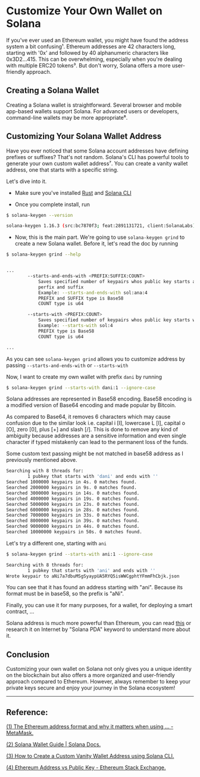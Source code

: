 # Customize Your Own Wallet on Solana

If you've ever used an Ethereum wallet, you might have found the address system a bit confusing¹. Ethereum addresses are 42 characters long, starting with '0x' and followed by 40 alphanumeric characters like 0x3D2...415. This can be overwhelming, especially when you're dealing with multiple ERC20 tokens³. But don't worry, Solana offers a more user-friendly approach.

## Creating a Solana Wallet

Creating a Solana wallet is straightforward. Several browser and mobile app-based wallets support Solana. For advanced users or developers, command-line wallets may be more appropriate⁶. 

## Customizing Your Solana Wallet Address

Have you ever noticed that some Solana account addresses have defining prefixes or suffixes? That's not random. Solana's CLI has powerful tools to generate your own custom wallet address⁷. You can create a vanity wallet address, one that starts with a specific string. 


Let's dive into it.

- Make sure you've installed [Rust](https://solanacookbook.com/getting-started/installation.html#install-rust) and [Solana CLI](https://solanacookbook.com/getting-started/installation.html#install-cli)

- Once you complete install, run 
```sh
$ solana-keygen --version

solana-keygen 1.16.3 (src:bc7870f3; feat:2891131721, client:SolanaLabs)
```

- Now, this is the main part. We're going to use `solana-keygen grind` to create a new Solana wallet. Before it, let's read the doc by running
```sh
$ solana-keygen grind --help


...
        --starts-and-ends-with <PREFIX:SUFFIX:COUNT>
            Saves specified number of keypairs whos public key starts and ends with the indicated
            perfix and suffix
            Example: --starts-and-ends-with sol:ana:4
            PREFIX and SUFFIX type is Base58
            COUNT type is u64

        --starts-with <PREFIX:COUNT>
            Saves specified number of keypairs whos public key starts with the indicated prefix
            Example: --starts-with sol:4
            PREFIX type is Base58
            COUNT type is u64

...
```

As you can see `solana-keygen grind` allows you to customize address by passing `--starts-and-ends-with` or `--starts-with`

Now, I want to create my own wallet with prefix `dani` by running
```sh
$ solana-keygen grind --starts-with dani:1 --ignore-case
```

<alert type="warning">
Solana addresses are represented in Base58 encoding. Base58 encoding is a modified version of Base64 encoding and made popular by Bitcoin.

As compared to Base64, it removes 6 characters which may cause confusion due to the similar look i.e. capital i [I], lowercase L [l], capital o [O], zero [0], plus [+] and slash [/]. This is done to remove any kind of ambiguity because addresses are a sensitive information and even single character if typed mistakenly can lead to the permanent loss of the funds.
</alert>


<alert type="error">
Some custom text passing might be not matched in base58 address as I previously mentioned above.

```sh
Searching with 8 threads for:
        1 pubkey that starts with 'dani' and ends with ''
Searched 1000000 keypairs in 4s. 0 matches found.
Searched 2000000 keypairs in 9s. 0 matches found.
Searched 3000000 keypairs in 14s. 0 matches found.
Searched 4000000 keypairs in 19s. 0 matches found.
Searched 5000000 keypairs in 23s. 0 matches found.
Searched 6000000 keypairs in 28s. 0 matches found.
Searched 7000000 keypairs in 33s. 0 matches found.
Searched 8000000 keypairs in 39s. 0 matches found.
Searched 9000000 keypairs in 44s. 0 matches found.
Searched 10000000 keypairs in 50s. 0 matches found.
```
</alert>

Let's try a different one, starting with `ani`

```sh
$ solana-keygen grind --starts-with ani:1 --ignore-case

Searching with 8 threads for:
        1 pubkey that starts with 'ani' and ends with ''
Wrote keypair to aNi7a7dbuMSgSyaypUA5RYQ5isWWCgphtYFmmFhCbjk.json
```
You can see that it has found an address starting with "ani". Because its format must be in base58, so the prefix is "aNi".


Finally, you can use it for many purposes, for a wallet, for deploying a smart contract, ...

Solana address is much more powerful than Ethereum, you can read [this](https://solanacookbook.com/core-concepts/pdas.html#program-derived-addresses-pdas) or research it on Internet by "Solana PDA" keyword to understand more about it.

## Conclusion

Customizing your own wallet on Solana not only gives you a unique identity on the blockchain but also offers a more organized and user-friendly approach compared to Ethereum. However, always remember to keep your private keys secure and enjoy your journey in the Solana ecosystem!

---


## Reference:
[(1) The Ethereum address format and why it matters when using ... - MetaMask.](https://support.metamask.io/hc/en-us/articles/4702972178459-The-Ethereum-address-format-and-why-it-matters-when-using-MetaMask)

[(2) Solana Wallet Guide | Solana Docs.](https://docs.solana.com/wallet-guide)

[(3) How to Create a Custom Vanity Wallet Address using Solana CLI.](https://www.quicknode.com/guides/solana-development/getting-started/how-to-create-a-custom-vanity-wallet-address-using-solana-cli)

[(4) Ethereum Address vs Public Key - Ethereum Stack Exchange.](https://ethereum.stackexchange.com/questions/33171/ethereum-address-vs-public-key)

